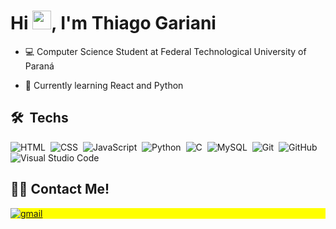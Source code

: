 <h1 align="left">Hi <img src="https://raw.githubusercontent.com/kaueMarques/kaueMarques/master/hi.gif" height="30px">, I'm Thiago Gariani</h1>
<!-- <p align="left"> <img src="https://komarev.com/ghpvc/?username=thiagogquinto&color=yellow" alt="Profile views" /> </p> -->

- 💻 Computer Science Student at Federal Technological University of Paraná

- 📓 Currently learning React and Python

## 🛠 &nbsp;Techs

![HTML](https://img.shields.io/badge/-HTML-05122A?style=flat&logo=HTML5)&nbsp;
![CSS](https://img.shields.io/badge/-CSS-05122A?style=flat&logo=CSS3&logoColor=1572B6)&nbsp;
![JavaScript](https://img.shields.io/badge/-JavaScript-05122A?style=flat&logo=javascript)&nbsp;
![Python](https://img.shields.io/badge/-Python-05122A?style=flat&logo=python)&nbsp;
![C](https://img.shields.io/badge/-c-05122A?style=flat&logo=c)&nbsp;
![MySQL](https://img.shields.io/badge/-MySQL-05122A?style=flat&logo=mysql)&nbsp;
![Git](https://img.shields.io/badge/-Git-05122A?style=flat&logo=git)&nbsp;
![GitHub](https://img.shields.io/badge/-GitHub-05122A?style=flat&logo=github)&nbsp;
![Visual Studio Code](https://img.shields.io/badge/-Visual%20Studio%20Code-05122A?style=flat&logo=visual-studio-code&logoColor=007ACC)&nbsp;

<!--
## ⚙️ &nbsp;GitHub Analytics

<p align='center'><img src="https://streak-stats.demolab.com?user=thiagogquinto&date_format=j%20M%5B%20Y%5D&border=1b98ff&ring=D8D9DA&fire=D8D9DA&stroke=D8D9DA&background=0D1117&currStreakNum=D8D9DA&sideNums=1b98ff&currStreakLabel=1b98ff&sideLabels=D8D9DA&dates=D8D9DA"/></p>

  <p align="center">
    <img height="180em" src="https://github-readme-stats.vercel.app/api?username=thiagogquinto&show_icons=true&theme=merko&include_all_commits=true&count_private=true"/>
    <img height="180em" src="https://github-readme-stats.vercel.app/api/top-langs/?username=thiagogquinto&layout=compact&langs_count=8&hide=jupyter%20notebook&theme=merko"/>
  </p>
-->

## 🤝🏻 Contact Me!

<p align="left" style="background:yellow">
<a href="mailto:thiagogarianiq@gmail.com" target="_blank">
 <img align="center" src="https://img.shields.io/badge/-GMAIL-05122A?style=flat&logo=gmail" alt="gmail"/>
</a>
</p>


<!--

**thiagogquinto03/thiagogquinto03** is a ✨ _special_ ✨ repository because its `README.md` (this file) appears on your GitHub profile.

Here are some ideas to get you started:

- 🔭 I’m currently working on ...
- 🌱 I’m currently learning ...
- 👯 I’m looking to collaborate on ...
- 🤔 I’m looking for help with ...
- 💬 Ask me about ...
- 📫 How to reach me: ...
- 😄 Pronouns: ...
- ⚡ Fun fact: ...
-->

